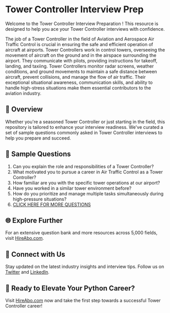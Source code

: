 # Tower Controller Interview Prep

Welcome to the Tower Controller Interview Preparation ! This resource is designed to help you ace your Tower Controller interviews with confidence.

The job of a Tower Controller in the field of Aviation and Aerospace Air Traffic Control is crucial in ensuring the safe and efficient operation of aircraft at airports. Tower Controllers work in control towers, overseeing the movement of aircraft on the ground and in the airspace surrounding the airport. They communicate with pilots, providing instructions for takeoff, landing, and taxiing. Tower Controllers monitor radar screens, weather conditions, and ground movements to maintain a safe distance between aircraft, prevent collisions, and manage the flow of air traffic. Their exceptional situational awareness, communication skills, and ability to handle high-stress situations make them essential contributors to the aviation industry.

## 🚀 Overview

Whether you're a seasoned Tower Controller or just starting in the field, this repository is tailored to enhance your interview readiness. We've curated a set of sample questions commonly asked in Tower Controller interviews to help you prepare and succeed.

## 📝 Sample Questions

1. Can you explain the role and responsibilities of a Tower Controller?
2. What motivated you to pursue a career in Air Traffic Control as a Tower Controller?
3. How familiar are you with the specific tower operations at our airport?
4. Have you worked in a similar tower environment before?
5. How do you prioritize and manage multiple tasks simultaneously during high-pressure situations?
6. [CLICK HERE FOR MORE QUESTIONS](https://hireabo.com/job/14_2_1/Tower%20Controller)

## 🌐 Explore Further

For an extensive question bank and more resources across 5,000 fields, visit [HireAbo.com](https://www.hireabo.com).

## 📱 Connect with Us

Stay updated on the latest industry insights and interview tips. Follow us on [Twitter](https://twitter.com/hireabo) and [LinkedIn](https://www.linkedin.com/in/hire-abo-3609972a8/).

## 🚀 Ready to Elevate Your Python Career?

Visit [HireAbo.com](https://www.hireabo.com) now and take the first step towards a successful Tower Controller career!